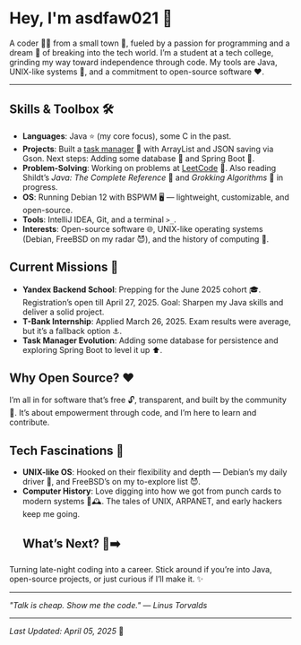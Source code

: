 # Hey, I'm asdfaw021 👋

A coder 👨‍💻 from a small town 📍, fueled by a passion for programming and a dream 🚀 of breaking into the tech world. I’m a student at a tech college, grinding my way toward independence through code. My tools are Java, UNIX-like systems 🐧, and a commitment to open-source software ❤️.

---

## Skills & Toolbox 🛠️

-   **Languages**: Java ⭐ (my core focus), some C in the past.
-   **Projects**: Built a [task manager](https://github.com/asdfaw021/taskmanager) 📁 with ArrayList and JSON saving via Gson. Next steps: Adding some database 💾 and Spring Boot 🌱.
-   **Problem-Solving**: Working on problems at [LeetCode](https://leetcode.com/u/asdfaw021/) 🎯. Also reading Shildt’s *Java: The Complete Reference* 📖 and *Grokking Algorithms* 🧠 in progress.
-   **OS**: Running Debian 12 with BSPWM 🖥️ — lightweight, customizable, and open-source.
-   **Tools**: IntelliJ IDEA, Git, and a terminal `>_`.
-   **Interests**: Open-source software 🌐, UNIX-like operating systems (Debian, FreeBSD on my radar 😈), and the history of computing 📜.

## Current Missions 🎯

-   **Yandex Backend School**: Prepping for the June 2025 cohort 🎓. Registration’s open till April 27, 2025. Goal: Sharpen my Java skills and deliver a solid project.
-   **T-Bank Internship**: Applied March 26, 2025. Exam results were average, but it’s a fallback option ⚓.
-   **Task Manager Evolution**: Adding some database for persistence and exploring Spring Boot to level it up ⬆️.

## Why Open Source? ❤️

I’m all in for software that’s free 🔓, transparent, and built by the community 🤝. It’s about empowerment through code, and I’m here to learn and contribute.

## Tech Fascinations 🤩

-   **UNIX-like OS**: Hooked on their flexibility and depth — Debian’s my daily driver 🐧, and FreeBSD’s on my to-explore list 😈.
-   **Computer History**: Love digging into how we got from punch cards to modern systems 💾🕰️. The tales of UNIX, ARPANET, and early hackers keep me going.
    ## What’s Next? 🤔➡️

Turning late-night coding into a career. Stick around if you’re into Java, open-source projects, or just curious if I’ll make it. ✨

---

*"Talk is cheap. Show me the code." — Linus Torvalds*

---

*Last Updated: April 05, 2025* 📅

